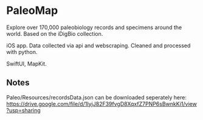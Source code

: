 # PaleoMap

Explore over 170,000 paleobiology records and specimens around the world. Based on the iDigBio collection. 

iOS app. Data collected via api and webscraping. Cleaned and processed with python. 

SwiftUI, MapKit.

## Notes

Paleo/Resources/recordsData.json can be downloaded seperately here: https://drive.google.com/file/d/1IyjJ82F39fvgD8XqxfZ7PNP6sBwnkKi1/view?usp=sharing
